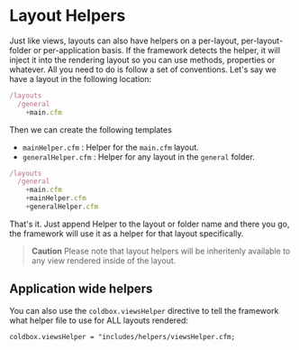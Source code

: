 # Layout Helpers

Just like views, layouts can also have helpers on a per-layout, per-layout-folder or per-application basis. If the framework detects the helper, it will inject it into the rendering layout so you can use methods, properties or whatever. All you need to do is follow a set of conventions. Let's say we have a layout in the following location:

```js
/layouts
  /general
    +main.cfm
```

Then we can create the following templates
* `mainHelper.cfm` : Helper for the `main.cfm` layout.
* `generalHelper.cfm` : Helper for any layout in the `general` folder.

```js
/layouts
  /general
    +main.cfm
    +mainHelper.cfm
    +generalHelper.cfm
```

That's it. Just append Helper to the layout or folder name and there you go, the framework will use it as a helper for that layout specifically. 

> **Caution** Please note that layout helpers will be inheritenly available to any view rendered inside of the layout. 

## Application wide helpers
You can also use the `coldbox.viewsHelper` directive to tell the framework what helper file to use for ALL layouts rendered:

```
coldbox.viewsHelper = "includes/helpers/viewsHelper.cfm;
```

